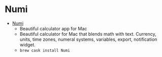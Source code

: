 # Numi
- [Numi](https://numi.app/)
  -  Beautiful calculator app for Mac
  - Beautiful calculator for Mac that blends math with text. Currency, units, time zones, numeral systems, variables, export, notification widget.
  - `brew cask install Numi`

